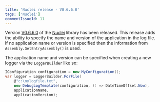 ```yaml
---
title: 'Nuclei release - V0.6.6.0'
tags: ['Nuclei']
commentIssueId: 11
---
```


Version [V0.6.6.0](https://github.com/pvandervelde/Nuclei/releases/tag/V0.6.6.0) of the [Nuclei](/projects/nuclei.html) library has been released. This release adds the ability to specify the name and version of the application in the log file. If no application name or version is specified then the information from `Assembly.GetEntryAssembly()` is used. 

The application name and version can be specified when creating a new logger via the `LoggerBuilder` like so:

``` cs
IConfiguration configuration = new MyConfiguration();
var logger = LoggerBuilder.ForFile(
    @"c:\mylogfile.txt",
    new DebugLogTemplate(configuration, () => DateTimeOffset.Now),
    applicationName,
    applicationVersion);
```
